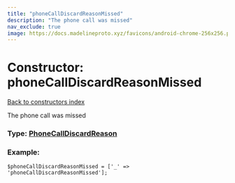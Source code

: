 ```yaml
---
title: "phoneCallDiscardReasonMissed"
description: "The phone call was missed"
nav_exclude: true
image: https://docs.madelineproto.xyz/favicons/android-chrome-256x256.png
---
```

# Constructor: phoneCallDiscardReasonMissed  
[Back to constructors index](/API_docs/constructors/index.html)



The phone call was missed




### Type: [PhoneCallDiscardReason](/API_docs/types/PhoneCallDiscardReason.html)


### Example:

```
$phoneCallDiscardReasonMissed = ['_' => 'phoneCallDiscardReasonMissed'];
```  
